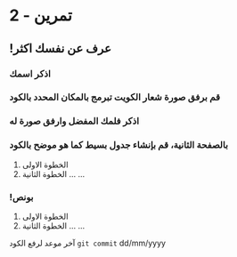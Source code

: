 
#  تمرين - 2
## !عرف عن نفسك اكثر

### اذكر اسمك
### قم برفق صورة شعار الكويت تبرمج بالمكان المحدد بالكود
### اذكر فلمك المفضل وارفق صورة له
### بالصفحة الثانية، قم بإنشاء جدول بسيط كما هو موضح بالكود
1. الخطوة الاولى
2. الخطوة الثانية
...
...

### !بونص 
1. الخطوة الاولى
2. الخطوة الثانية
...
...

آخر موعد لرفع الكود  `git commit` 
dd/mm/yyyy
